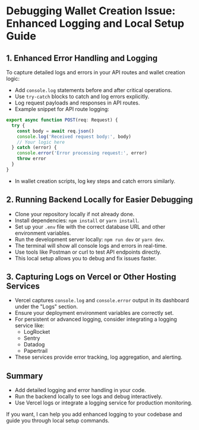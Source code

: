 # Debugging Wallet Creation Issue: Enhanced Logging and Local Setup Guide

## 1. Enhanced Error Handling and Logging

To capture detailed logs and errors in your API routes and wallet creation logic:

- Add `console.log` statements before and after critical operations.
- Use `try-catch` blocks to catch and log errors explicitly.
- Log request payloads and responses in API routes.
- Example snippet for API route logging:

```ts
export async function POST(req: Request) {
  try {
    const body = await req.json()
    console.log('Received request body:', body)
    // Your logic here
  } catch (error) {
    console.error('Error processing request:', error)
    throw error
  }
}
```

- In wallet creation scripts, log key steps and catch errors similarly.

## 2. Running Backend Locally for Easier Debugging

- Clone your repository locally if not already done.
- Install dependencies: `npm install` or `yarn install`.
- Set up your `.env` file with the correct database URL and other environment variables.
- Run the development server locally: `npm run dev` or `yarn dev`.
- The terminal will show all console logs and errors in real-time.
- Use tools like Postman or curl to test API endpoints directly.
- This local setup allows you to debug and fix issues faster.

## 3. Capturing Logs on Vercel or Other Hosting Services

- Vercel captures `console.log` and `console.error` output in its dashboard under the "Logs" section.
- Ensure your deployment environment variables are correctly set.
- For persistent or advanced logging, consider integrating a logging service like:
  - LogRocket
  - Sentry
  - Datadog
  - Papertrail
- These services provide error tracking, log aggregation, and alerting.

## Summary

- Add detailed logging and error handling in your code.
- Run the backend locally to see logs and debug interactively.
- Use Vercel logs or integrate a logging service for production monitoring.

If you want, I can help you add enhanced logging to your codebase and guide you through local setup commands.
